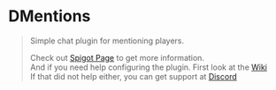 # DMentions
> Simple chat plugin for mentioning players.
>
> Check out [Spigot Page](https://www.spigotmc.org/resources/dmentions.121452/) to get more information.\
> And if you need help configuring the plugin. First look at the [Wiki](https://github.com/desaxxx/DMentions/wiki)\
> If that did not help either, you can get support at [Discord](https://discord.gg/dN6RUzZGgJ)
